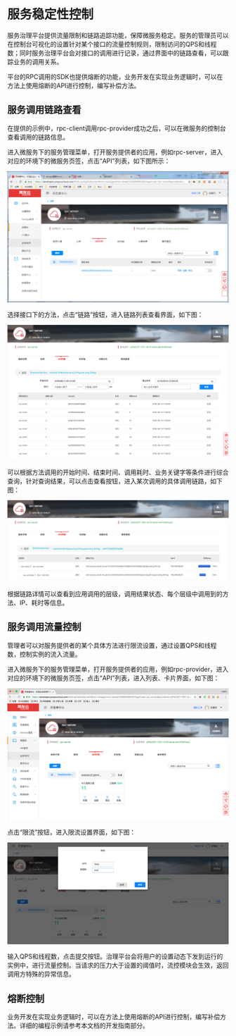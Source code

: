 # 服务稳定性控制
服务治理平台提供流量限制和链路追踪功能，保障微服务稳定。服务的管理员可以在控制台可视化的设置针对某个接口的流量控制规则，限制访问的QPS和线程数；同时服务治理平台会对接口的调用进行记录，通过界面中的链路查看，可以跟踪业务的调用关系。

平台的RPC调用的SDK也提供熔断的功能，业务开发在实现业务逻辑时，可以在方法上使用熔断的API进行控制，编写补偿方法。

## 服务调用链路查看
在提供的示例中，rpc-client调用rpc-provider成功之后，可以在微服务的控制台查看调用的链路信息。

进入微服务下的服务管理菜单，打开服务提供者的应用，例如rpc-server，进入对应的环境下的微服务页签，点击“API”列表，如下图所示：

![](image/apilist.png)

选择接口下的方法，点击“链路”按钮，进入链路列表查看界面，如下图：

![](image/llck.png)

可以根据方法调用的开始时间、结束时间、调用耗时、业务关键字等条件进行综合查询，针对查询结果，可以点击查看按钮，进入某次调用的具体调用链路，如下图：

![](image/llxq.png)

根据链路详情可以查看到应用调用的层级，调用结果状态、每个层级中调用到的方法、IP、耗时等信息。

## 服务调用流量控制

管理者可以对服务提供者的某个具体方法进行限流设置，通过设置QPS和线程数，控制实例的流入流量。

进入微服务下的服务管理菜单，打开服务提供者的应用，例如rpc-provider，进入对应的环境下的微服务页签，点击“API”列表，进入列表、卡片界面，如下图：

![](image/apicard.png)

点击“限流”按钮，进入限流设置界面，如下图：

![](image/xlsz.png)

输入QPS和线程数，点击提交按钮。治理平台会将用户的设置动态下发到运行的实例中，进行流量控制。当请求的压力大于设置的阈值时，流控模块会生效，返回调用方特殊的异常信息。


## 熔断控制
业务开发在实现业务逻辑时，可以在方法上使用熔断的API进行控制，编写补偿方法。详细的编程示例请参考本文档的开发指南部分。




